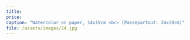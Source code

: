 ```yaml
---
title: 
price:
caption: "Watercolor on paper, 14x19cm <br> (Passepartout: 24x30cm)" 
file: /assets/images/24.jpg
---
```

